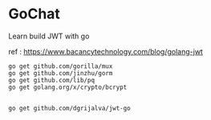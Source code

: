 # GoChat
Learn build JWT with go 

ref : https://www.bacancytechnology.com/blog/golang-jwt


```shell
go get github.com/gorilla/mux
go get github.com/jinzhu/gorm
go get github.com/lib/pq
go get golang.org/x/crypto/bcrypt


go get github.com/dgrijalva/jwt-go
```